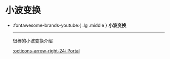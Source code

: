 # 小波变换

<div class="grid cards" markdown>

-   :fontawesome-brands-youtube:{ .lg .middle } __小波变换__

    ---

    很棒的小波变换介绍

    [:octicons-arrow-right-24: <a href="https://www.youtube.com/watch?v=jnxqHcObNK4" target="_blank"> Portal </a>](#)  

</div>
